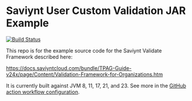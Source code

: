 # Saviynt User Custom Validation JAR Example

[![Build Status][build-status-svg]][build-status-url]

This repo is for the example source code for the Saviynt Validate Framework described here:

https://docs.saviyntcloud.com/bundle/TPAG-Guide-v24x/page/Content/Validation-Framework-for-Organizations.htm

It is currently built against JVM 8, 11, 17, 21, and 23. See more in the [GitHub action workflow configuration](https://github.com/grokify/saviynt-user-custom-validation-jar/blob/main/.github/workflows/build.yaml).

 [build-status-svg]: https://github.com/grokify/saviynt-user-custom-validation-jar/workflows/build/badge.svg
 [build-status-url]: https://github.com/grokify/saviynt-user-custom-validation-jar/actions/workflows/build.yaml
